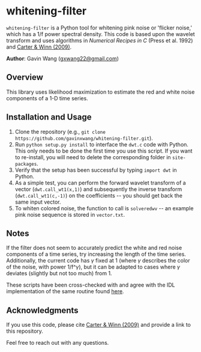 # whitening-filter

`whitening-filter` is a Python tool for whitening pink noise or 'flicker noise,' which has a 1/f power spectral density. This code is based upon the wavelet transform and uses algorithms in *Numerical Recipes in C* (Press et al. 1992) and [Carter & Winn (2009)](https://ui.adsabs.harvard.edu/abs/2009ApJ...704...51C/abstract). 

**Author**: Gavin Wang ([gxwang22@gmail.com](gxwang22@gmail.com))

## Overview

This library uses likelihood maximization to estimate the red and white noise components of a 1-D time series. 

## Installation and Usage

1. Clone the repository (e.g., `git clone https://github.com/gavinxwang/whitening-filter.git`).
2. Run `python setup.py install` to interface the `dwt.c` code with Python. This only needs to be done the first time you use this script. If you want to re-install, you will need to delete the corresponding folder in `site-packages`.
3. Verify that the setup has been successful by typing `import dwt` in Python.
4. As a simple test, you can perform the forward wavelet transform of a vector (`dwt.call_wt1(x,1)`) and subsequently the inverse transform (`dwt.call_wt1(c,-1)`) on the coefficients -- you should get back the same input vector.
5. To whiten colored noise, the function to call is `solveredwv` -- an example pink noise sequence is stored in `vector.txt`.

## Notes

If the filter does not seem to accurately predict the white and red noise components of a time series, try increasing the length of the time series. Additionally, the current code has $\gamma$ fixed at 1 (where $\gamma$ describes the color of the noise, with power 1/f^$\gamma$), but it can be adapted to cases where $\gamma$ deviates (slightly but not too much) from 1. 

These scripts have been cross-checked with and agree with the IDL implementation of the same routine found [here](https://github.com/zgazak/TAP/tree/master/extra_pro/carter_winn_wavelets).

## Acknowledgments

If you use this code, please cite [Carter & Winn (2009)](https://ui.adsabs.harvard.edu/abs/2009ApJ...704...51C/abstract) and provide a link to this repository.

Feel free to reach out with any questions.
